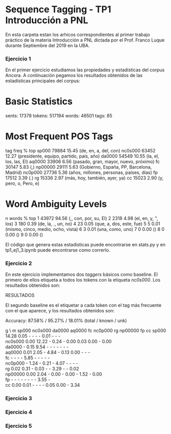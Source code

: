 # Sequence Tagging - TP1 Introducción a PNL

En esta carpeta estan los arhicos correspondientes al primer trabajo práctico de la materia Introducción a PNL dictada por el Prof. Franco Luque durante Septiembre del 2019 en la UBA.

### Ejercicio 1

En el primer ejercicio estudiamos las propiedades y estadísticas del corpus Ancora. A continuación pegamos los resultados obtenidos de las estadísticas principales del corpus:

Basic Statistics
================
sents: 17378
tokens: 517194
words: 46501
tags: 85

Most Frequent POS Tags
======================
tag	freq	%	top
sp000	79884	15.45	(de, en, a, del, con)
nc0s000	63452	12.27	(presidente, equipo, partido, país, año)
da0000	54549	10.55	(la, el, los, las, El)
aq0000	33906	6.56	(pasado, gran, mayor, nuevo, próximo)
fc	30147	5.83	(,)
np00000	29111	5.63	(Gobierno, España, PP, Barcelona, Madrid)
nc0p000	27736	5.36	(años, millones, personas, países, días)
fp	17512	3.39	(.)
rg	15336	2.97	(más, hoy, también, ayer, ya)
cc	15023	2.90	(y, pero, o, Pero, e)

Word Ambiguity Levels
=====================
n	words	%	top
1	43972	94.56	(,, con, por, su, El)
2	2318	4.98	(el, en, y, ", los)
3	180	0.39	(de, la, ., un, no)
4	23	0.05	(que, a, dos, este, fue)
5	5	0.01	(mismo, cinco, medio, ocho, vista)
6	3	0.01	(una, como, uno)
7	0	0.00	()
8	0	0.00	()
9	0	0.00	()


El código que genera estas estadisticas puede encontrarse en stats.py y en tp1_ej1_3.ipynb puede encontrarse como correrlo.

### Ejercicio 2

En este ejercicio implementamos dos *taggers* básicos como baseline. El primero de ellos etiqueta a todos los tokens con la etiqueta *nc0s000*. Los resultados obtenidos son:

RESULTADOS

El segundo baseline es el etiquetar a cada token con el tag más frecuente con el que aparece, y los resultados obtenidos son:


Accuracy: 87.58% / 95.27% / 18.01% (total / known / unk)

g \ m	sp000	nc0s000	da0000	aq0000	fc	nc0p000	rg	np00000	fp	cc
sp000	14.28	0.05	-	-	-	-	0.01	-	-	-	
nc0s000	0.00	12.22	-	0.24	-	0.00	0.03	0.00	-	0.00	
da0000	-	0.15	9.54	-	-	-	-	-	-	-	
aq0000	0.01	2.05	-	4.84	-	0.13	0.00	-	-	-	
fc	-	-	-	-	5.85	-	-	-	-	-	
nc0p000	-	1.24	-	0.21	-	4.07	-	-	-	-	
rg	0.02	0.31	-	0.03	-	-	3.29	-	-	0.02	
np00000	0.00	2.04	-	0.00	-	0.00	-	1.52	-	0.00	
fp	-	-	-	-	-	-	-	-	3.55	-	
cc	0.00	0.01	-	-	-	-	0.05	0.00	-	3.34	


### Ejercicio 3



### Ejercicio 4

### Ejercicio 5
